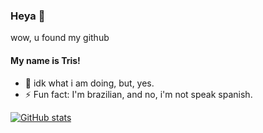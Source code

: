 ### Heya 👋
wow, u found my github


#### My name is Tris!
- 🌱 idk what i am doing, but, yes.
- ⚡ Fun fact: I'm brazilian, and no, i'm not speak spanish.

[![GitHub stats](https://github-readme-stats.vercel.app/api?username=lucaas1&show_icons=true&theme=tokyonight)](https://github.com/Triis0007)

